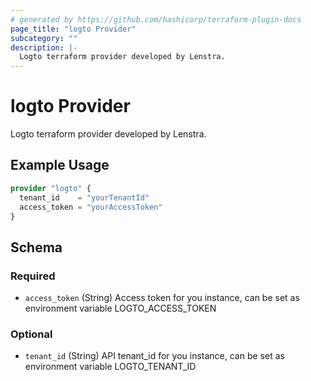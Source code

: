 ```yaml
---
# generated by https://github.com/hashicorp/terraform-plugin-docs
page_title: "logto Provider"
subcategory: ""
description: |-
  Logto terraform provider developed by Lenstra.
---
```


# logto Provider

Logto terraform provider developed by Lenstra.

## Example Usage

```terraform
provider "logto" {
  tenant_id    = "yourTenantId"
  access_token = "yourAccessToken"
}
```

<!-- schema generated by tfplugindocs -->
## Schema

### Required

- `access_token` (String) Access token for you instance, can be set as environment variable LOGTO_ACCESS_TOKEN

### Optional

- `tenant_id` (String) API tenant_id for you instance, can be set as environment variable LOGTO_TENANT_ID
